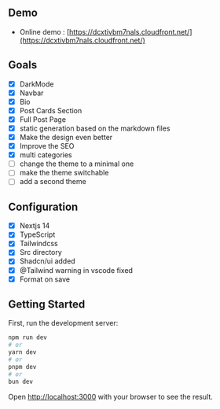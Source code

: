 ## Demo

- Online demo : [https://dcxtivbm7nals.cloudfront.net/](https://dcxtivbm7nals.cloudfront.net/)

## Goals

- [x] DarkMode
- [x] Navbar
- [x] Bio
- [x] Post Cards Section
- [x] Full Post Page
- [x] static generation based on the markdown files
- [x] Make the design even better
- [x] Improve the SEO
- [x] multi categories
- [ ] change the theme to a minimal one
- [ ] make the theme switchable
- [ ] add a second theme

## Configuration

- [x] Nextjs 14
- [x] TypeScript
- [x] Tailwindcss
- [x] Src directory
- [x] Shadcn/ui added
- [x] @Tailwind warning in vscode fixed
- [x] Format on save

## Getting Started

First, run the development server:

```bash
npm run dev
# or
yarn dev
# or
pnpm dev
# or
bun dev
```

Open [http://localhost:3000](http://localhost:3000) with your browser to see the result.
